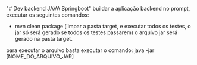 "# Dev backend JAVA Springboot"
buildar a aplicação backend
no prompt, executar os seguintes comandos:
- mvn clean package (limpar a pasta target, e executar todos os testes, o jar só será gerado se todos os testes passarem)
o arquivo jar será gerado na pasta target.

para executar o arquivo basta executar o comando:
java -jar [NOME_DO_ARQUIVO_JAR]
